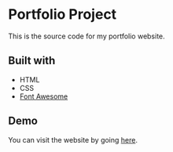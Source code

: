 # Portfolio Project

This is the source code for my portfolio website.

## Built with

* HTML
* CSS
* [Font Awesome](https://fontawesome.com/)

## Demo

You can visit the website by going [here](https://mbeeler90.github.io/).
